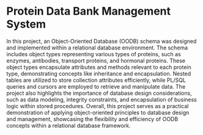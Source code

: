 # Protein Data Bank Management System

In this project, an Object-Oriented Database (OODB) schema was designed and implemented within a relational database environment. The schema includes object types representing various types of proteins, such as enzymes, antibodies, transport proteins, and hormonal proteins. These object types encapsulate attributes and methods relevant to each protein type, demonstrating concepts like inheritance and encapsulation. Nested tables are utilized to store collection attributes efficiently, while PL/SQL queries and cursors are employed to retrieve and manipulate data. The project also highlights the importance of database design considerations, such as data modeling, integrity constraints, and encapsulation of business logic within stored procedures. Overall, this project serves as a practical demonstration of applying object-oriented principles to database design and management, showcasing the flexibility and efficiency of OODB concepts within a relational database framework.
